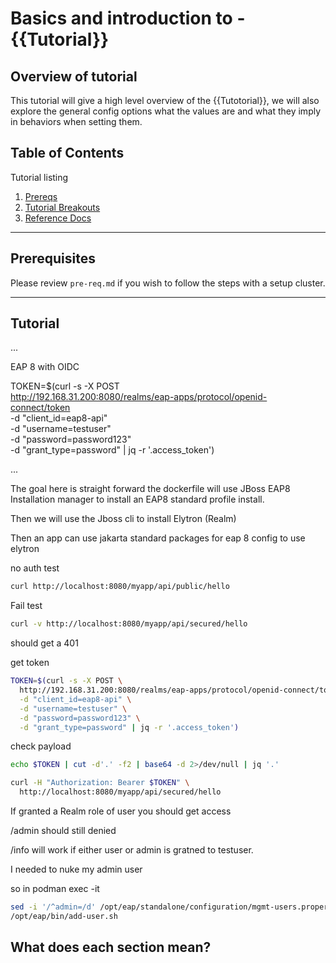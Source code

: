 # Basics and introduction to - {{Tutorial}}

## Overview of tutorial

This tutorial will give a high level overview of the {{Tutotorial}}, we will also explore the general config options what the values are and what they imply in behaviors when setting them.

## Table of Contents

Tutorial listing

1. [Prereqs](#prerequisites)
2. [Tutorial Breakouts](#tutorials)
3. [Reference Docs](#reference-docs)

---

## Prerequisites

Please review `pre-req.md` if you wish to follow the steps with a setup cluster.

---

## Tutorial

...


EAP 8 with OIDC

TOKEN=$(curl -s -X POST \
  http://192.168.31.200:8080/realms/eap-apps/protocol/openid-connect/token \
  -d "client_id=eap8-api" \
  -d "username=testuser" \
  -d "password=password123" \
  -d "grant_type=password" | jq -r '.access_token')


  ...

  The goal here is straight forward the dockerfile will use JBoss EAP8 Installation manager to install an EAP8 standard profile install.

  Then we will use the Jboss cli to install Elytron (Realm) 

  Then an app can use jakarta standard packages for eap 8 config to use elytron 



no auth test

```bash
curl http://localhost:8080/myapp/api/public/hello
```

Fail test

```bash
curl -v http://localhost:8080/myapp/api/secured/hello
```

should get a 401


get token

```bash
TOKEN=$(curl -s -X POST \
  http://192.168.31.200:8080/realms/eap-apps/protocol/openid-connect/token \
  -d "client_id=eap8-api" \
  -d "username=testuser" \
  -d "password=password123" \
  -d "grant_type=password" | jq -r '.access_token')
```

check payload

```bash
echo $TOKEN | cut -d'.' -f2 | base64 -d 2>/dev/null | jq '.'
```



```bash
curl -H "Authorization: Bearer $TOKEN" \
  http://localhost:8080/myapp/api/secured/hello
```

If granted a Realm role of user you should get access

/admin should still denied

/info will work if either user or admin is gratned to testuser.

I needed to nuke my admin user

so in podman exec -it 

```bash
sed -i '/^admin=/d' /opt/eap/standalone/configuration/mgmt-users.properties
/opt/eap/bin/add-user.sh
```


## What does each section mean?


